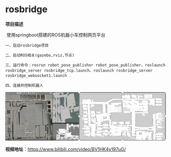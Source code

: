 # rosbridge

**项目描述**

​	使用springboot搭建的ROS机器小车控制网页平台

```
一、启动rosbridge项目
```

```
二、启动ROS相关(gazebo,rviz,节点)
```

```
三、运行命令：rosrun robot_pose_publisher robot_pose_publisher、roslaunch rosbridge_server rosbridge_tcp.launch、roslaunch rosbridge_server rosbridge_websocket1.launch
```

```
四、连接并控制机器人
```

![](images/pic.png)

**视频地址**：https://www.bilibili.com/video/BV1HK4y197uG/

